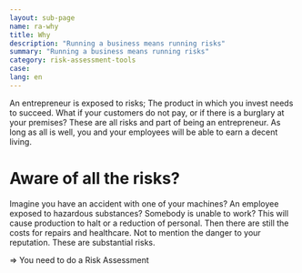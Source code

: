 ```yaml
---
layout: sub-page
name: ra-why
title: Why
description: "Running a business means running risks"
summary: "Running a business means running risks"
category: risk-assessment-tools
case: 
lang: en
---
```



An entrepreneur is exposed to risks; The product in which you invest needs to succeed. What if your customers do not pay, or if there is a burglary at your premises? These are all risks and part of being an entrepreneur. As long as all is well, you and your employees will be able to earn a decent living.

# Aware of all the risks?

Imagine you have an accident with one of your machines? An employee exposed to hazardous substances? Somebody is unable to work? This will cause production to halt or a reduction of personal. Then there are still the costs for repairs and healthcare. Not to mention the danger to your reputation. These are substantial risks.


=> You need to do a Risk Assessment
